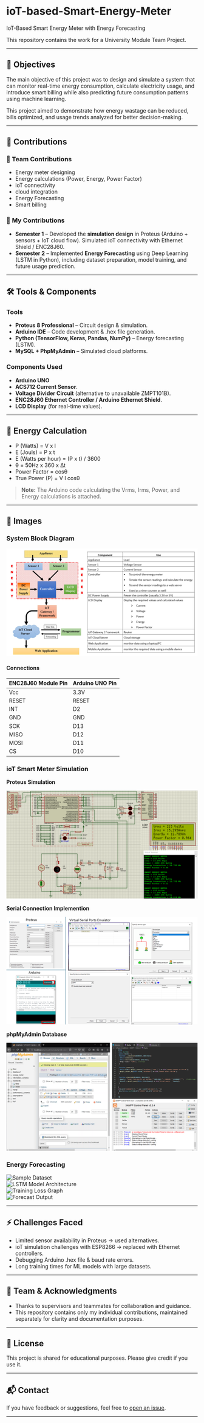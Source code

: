 # ioT-based-Smart-Energy-Meter

IoT-Based Smart Energy Meter with Energy Forecasting

This repository contains the work for a University Module Team Project.

---

## 🎯 Objectives  
The main objective of this project was to design and simulate a system that can monitor real-time energy consumption, calculate electricity usage, and introduce smart billing while also predicting future consumption patterns using machine learning. 

This project aimed to demonstrate how energy wastage can be reduced, bills optimized, and usage trends analyzed for better decision-making.  

---

## 👥 Contributions  

### 🔹 Team Contributions  
- Energy meter designing
- Energy calculations (Power, Energy, Power Factor)
- ioT connectivity
- cloud integration
- Energy Forecasting
- Smart billing

### 🔸 **My Contributions**  
- **Semester 1** – Developed the **simulation design** in Proteus (Arduino + sensors + IoT cloud flow).  Simulated ioT connectivity with Ethernet Shield / ENC28J60.  
- **Semester 2** – Implemented **Energy Forecasting** using Deep Learning (LSTM in Python), including dataset preparation, model training, and future usage prediction.  

---

## 🛠 Tools & Components  

### Tools  
- **Proteus 8 Professional** – Circuit design & simulation.  
- **Arduino IDE** – Code development & .hex file generation.  
- **Python (TensorFlow, Keras, Pandas, NumPy)** – Energy forecasting (LSTM).  
- **MySQL + PhpMyAdmin** – Simulated cloud platforms.  

### Components Used
- **Arduino UNO**
- **ACS712 Current Sensor**.  
- **Voltage Divider Circuit** (alternative to unavailable ZMPT101B).  
- **ENC28J60 Ethernet Controller / Arduino Ethernet Shield**.  
- **LCD Display** (for real-time values).  

---

## 🧮 Energy Calculation

- P (Watts) = V x I
- E (Jouls) = P x t 
- E (Watts per hour) = (P x t) / 3600
- θ = 50Hz x 360 x ∆t
- Power Factor = cosθ
- True Power (P) = V I cosθ
> **Note:** The Arduino code calculating the Vrms, Irms, Power, and Energy calculations is attached.

---

## 📸 Images  

### System Block Diagram
![System Block Diagram](block-diagram.PNG)  

#### Connections

| ENC28J60 Module Pin |    Arduino UNO Pin   |
|---------------------|----------------------|
|         Vcc         |          3.3V        |
|        RESET        |         RESET        |
|         INT         |           D2         |
|         GND         |          GND         |
|         SCK         |          D13         |
|        MISO         |          D12         |
|        MOSI         |          D11         |
|         CS          |          D10         |

### ioT Smart Meter Simulation

**Proteus Simulation**  

![Proteus Circuit](simulation.PNG)  

**Serial Connection Implemention**  

![Serial Connection](serial-connection.PNG)  

**phpMyAdmin Database**  

![phpMyAdmin Database](dashboard.PNG)  

### Energy Forecasting  
![Sample Dataset](images/dataset_sample.png)  
![LSTM Model Architecture](images/lstm_architecture.png)  
![Training Loss Graph](images/training_loss.png)  
![Forecast Output](images/forecast_output.png)  

---

## ⚡ Challenges Faced  
- Limited sensor availability in Proteus → used alternatives.  
- ioT simulation challenges with ESP8266 → replaced with Ethernet controllers.  
- Debugging Arduino .hex file & baud rate errors.  
- Long training times for ML models with large datasets.  

---

## 👥 Team & Acknowledgments  
- Thanks to supervisors and teammates for collaboration and guidance.
- This repository contains only my individual contributions, maintained separately for clarity and documentation purposes.

---

## 📄 License
This project is shared for educational purposes. Please give credit if you use it.

---

## 📬 Contact
If you have feedback or suggestions, feel free to [open an issue](https://github.com).

---

